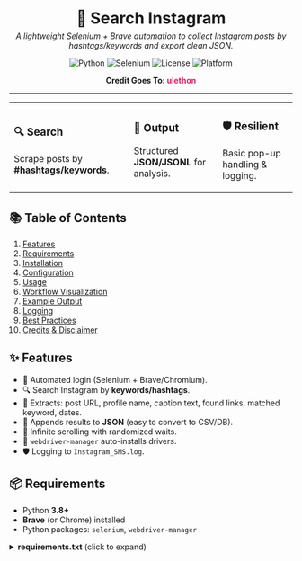 <!-- HEADER / BANNER -->
<h1 align="center" style="margin-bottom:0;">📸 Search Instagram</h1>
<p align="center" style="margin-top:6px;">
  <em>A lightweight Selenium + Brave automation to collect Instagram posts by hashtags/keywords and export clean JSON.</em>
</p>

<!-- BADGES -->
<p align="center">
  <img alt="Python" src="https://img.shields.io/badge/Python-3.8%2B-blue">
  <img alt="Selenium" src="https://img.shields.io/badge/Selenium-Automation-success">
  <img alt="License" src="https://img.shields.io/badge/License-Educational--Use--Only-lightgrey">
  <img alt="Platform" src="https://img.shields.io/badge/Platform-Linux%20%7C%20Windows%20%7C%20macOS-informational">
</p>

<!-- CREDIT -->
<p align="center" style="font-size:14px;">
  <strong>Credit Goes To: <span style="color:#e91e63;">ulethon</span></strong>
</p>

<hr/>

<!-- QUICK LOOK CARDS -->
<div align="center">
  <table>
    <tr>
      <td>
        <h3>🔍 Search</h3>
        <p>Scrape posts by <strong>#hashtags/keywords</strong>.</p>
      </td>
      <td>
        <h3>🧾 Output</h3>
        <p>Structured <strong>JSON/JSONL</strong> for analysis.</p>
      </td>
      <td>
        <h3>🛡️ Resilient</h3>
        <p>Basic pop-up handling & logging.</p>
      </td>
    </tr>
  </table>
</div>

<!-- TABLE OF CONTENTS -->
<h2 id="toc">📚 Table of Contents</h2>
<ol>
  <li><a href="#features">Features</a></li>
  <li><a href="#requirements">Requirements</a></li>
  <li><a href="#installation">Installation</a></li>
  <li><a href="#configuration">Configuration</a></li>
  <li><a href="#usage">Usage</a></li>
  <li><a href="#workflow">Workflow Visualization</a></li>
  <li><a href="#output">Example Output</a></li>
  <li><a href="#logging">Logging</a></li>
  <li><a href="#tips">Best Practices</a></li>
  <li><a href="#credits">Credits & Disclaimer</a></li>
</ol>

<!-- FEATURES -->
<h2 id="features">✨ Features</h2>
<ul>
  <li>🔑 Automated login (Selenium + Brave/Chromium).</li>
  <li>🔍 Search Instagram by <strong>keywords/hashtags</strong>.</li>
  <li>📎 Extracts: post URL, profile name, caption text, found links, matched keyword, dates.</li>
  <li>📄 Appends results to <strong>JSON</strong> (easy to convert to CSV/DB).</li>
  <li>🧭 Infinite scrolling with randomized waits.</li>
  <li>🧰 <code>webdriver-manager</code> auto-installs drivers.</li>
  <li>🛡️ Logging to <code>Instagram_SMS.log</code>.</li>
</ul>

<!-- REQUIREMENTS -->
<h2 id="requirements">📦 Requirements</h2>
<ul>
  <li>Python <strong>3.8+</strong></li>
  <li><strong>Brave</strong> (or Chrome) installed</li>
  <li>Python packages: <code>selenium</code>, <code>webdriver-manager</code></li>
</ul>

<details>
<summary><strong>requirements.txt</strong> (click to expand)</summary>

```txt
selenium
webdriver-manager
</details> <!-- INSTALLATION --> <h2 id="installation">🛠️ Installation</h2> <pre> git clone https://github.com/yourusername/instagram-scraper.git cd search-insta
(optional) virtual environment - python -m venv .venv

Linux/Mac - source .venv/bin/activate
Windows - .venv\Scripts\activate

pip install -r requirements.txt

</pre>

<!-- CONFIGURATION --> <h2 id="configuration">⚙️ Configuration</h2> <p>Create <code>config.ini</code> in the project root:</p>
[creds]
username = your_instagram_username
password = your_instagram_password

<p><strong>Security Tip:</strong> Add <code>config.ini</code> to <code>.gitignore</code> so credentials are never pushed to GitHub.</p> <!-- USAGE --> <h2 id="usage">🚀 Usage</h2> <pre> python instagram_scraper.py -k keywords.txt -t 1.0 -o output.json </pre> <table> <tr><th>Flag</th><th>Description</th><th>Example</th></tr> <tr><td><code>-k</code>, <code>--keywords</code></td><td>Path to file with one keyword/hashtag per line</td><td><code>keywords.txt</code></td></tr> <tr><td><code>-t</code>, <code>--time_limit</code></td><td>Minutes to scroll for each keyword</td><td><code>1.0</code></td></tr> <tr><td><code>-o</code>, <code>--output</code></td><td>Output JSON file</td><td><code>output.json</code></td></tr> </table> <details> <summary><strong>Sample <code>keywords.txt</code></strong></summary>
ryzen3
pcgamer
colombia

</details> <!-- WORKFLOW VISUALIZATION --> <h2 id="workflow">📊 Workflow Visualization</h2> <!-- Mermaid is supported by GitHub in Markdown (works in README). -->
flowchart TD
    A[Start] --> B[Read config.ini]
    B --> C[Login via Selenium]
    C --> D[Read keywords file]
    D --> E[Open hashtag pages]
    E --> F[Scroll & collect post URLs]
    F --> G[Visit post pages]
    G --> H[Extract caption + links]
    H --> I[Append to JSON output]
    I --> J[Write logs & Exit]

<!-- OUTPUT --> <h2 id="output">📄 Example Output (JSON)</h2>
{
  "Cust_ID": "0001",
  "Run_ID": "12345",
  "component-type": "Scrapper",
  "Job_ID": "1234568jack",
  "Source": "Instagram",
  "Source_url": "https://www.instagram.com/p/CosltGfJKfJ/",
  "original_poster_profile": "elingecomputadores",
  "fake_posting_url": "[]",
  "keyword_matched": "ryzen3",
  "original_msg": "elingecomputadores 🤓💻 Actualización PC Gamer con Ryzen 3 3200G ...",
  "post_date": "FEBRUARY 16",
  "finding_date": "2023-06-22 10:08:21"
}

<!-- LOGGING --> <h2 id="logging">📝 Logging</h2> <p>Runtime warnings/errors are saved to <code>Instagram_SMS.log</code>.</p> <details> <summary>Sample log</summary>
2025-08-25 10:05:13,245:WARNING:Login attempt started
2025-08-25 10:05:19,657:WARNING:Successfully logged in
2025-08-25 10:05:46,892:WARNING:Collected 12 posts for keyword: ryzen3
2025-08-25 10:06:21,540:WARNING:Post data saved to output.json

</details> <!-- BEST PRACTICES --> <h2 id="tips">🧠 Best Practices</h2> <ul> <li>Use a secondary account; respect rate limits and platform ToS.</li> <li>Randomize delays; avoid very aggressive scrolling.</li> <li>Keep <code>webdriver-manager</code> and <code>selenium</code> updated.</li> <li>Selectors/XPaths may change; review periodically.</li> <li>Consider rotating proxies if scraping at scale.</li> </ul> <!-- PROJECT STRUCTURE --> <h2>📁 Project Structure</h2> <pre> instagram-scraper/ ├─ instagram_scraper.py ├─ config.ini # not committed (secrets) ├─ requirements.txt ├─ keywords.txt ├─ Instagram_SMS.log # generated └─ output.json # generated </pre> <!-- CREDITS / DISCLAIMER --> <h2 id="credits">🙌 Credits & Disclaimer</h2> <p><strong>Credit:</strong> Full credit goes to <em>ulethon</em>.</p> <p><strong>Disclaimer:</strong> For educational/research use only. Ensure compliance with Instagram’s Terms of Service and local laws. You are responsible for how you use this code.</p> <hr/> <p align="center">Made with ❤️ for clean data collection and learning.</p> ```
